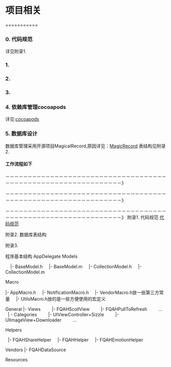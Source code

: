 # 项目相关
===========


### 0. 代码规范
详见附录1.

### 1. 

### 2. 

### 3. 

### 4. 依赖库管理cocoapods
详见:[cocoapods](http://cocoapods.org/)

### 5. 数据库设计
数据库管理采用开源项目MagicalRecord,原因详见：[MagicRecord](https://github.com/magicalpanda/MagicalRecord)
表结构见附录2.


#### 工作流程如下

－－－－－－－－－－－－－－－－－－－－－－－－－－－－－－－－－－－－－－－－－－－－－－－－－－－－－－－－－－－－－－》


        
－－－－－－－－－－－－－－－－－－－－－－－－－－－－－－－－－－－－－－－－－－－－－－－－－－－－－－－－－－－－－－》


－－－－－－－－－－－－－－－－－－－－－－－－－－－－－－－－－－－－－－－－－－－－－－－－－－－－－－－－－－－－－－》
附录1.
代码规范
         [代码规范](http://www.90159.com/2015/06/17/Objective-C%E7%BC%96%E7%A0%81%E8%A7%84%E8%8C%83%EF%BC%9A26%E4%B8%AA%E6%96%B9%E9%9D%A2%E8%A7%A3%E5%86%B3iOS%E5%BC%80%E5%8F%91%E9%97%AE%E9%A2%98/#rd)

附录2.
数据库表结构


附录3.

程序基本结构
AppDelegate
Models

    |- BaseModel.h
    |- BaseModel.m
    |- CollectionModel.h
    |- CollectionModel.m

Macro

|- AppMacro.h
    |- NotificationMacro.h
    |- VendorMacro.h放一些第三方常量
    |- UtilsMacro.h放的是一些方便使用的宏定义

General
|- Views
        |- FQAHScollView
        |- FQAHPullToRefresh
        ...
    | - Categories
        |- UIViewController+Sizzle
        |- UIImageView+Downloader
        ...

Helpers

    |- FQAHShareHelper
    |- FQAHHelper
    |- FQAHEmotionHelper

Vendors
   |- FQAHDataSource 

Resources
    

